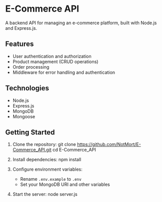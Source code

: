 # E-Commerce API

A backend API for managing an e-commerce platform, built with Node.js and Express.js.

## Features

- User authentication and authorization
- Product management (CRUD operations)
- Order processing
- Middleware for error handling and authentication

## Technologies

- Node.js
- Express.js
- MongoDB
- Mongoose

## Getting Started

1. Clone the repository:
   git clone https://github.com/NotMort/E-Commerce_API.git
   cd E-Commerce_API

2. Install dependencies:
   npm install

3. Configure environment variables:
   - Rename `.env.example` to `.env`
   - Set your MongoDB URI and other variables

4. Start the server:
   node server.js
